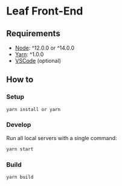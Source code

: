 # Leaf Front-End

## Requirements

-   [Node](https://nodejs.org/): ^12.0.0 or ^14.0.0
-   [Yarn](https://yarnpkg.com/): ^1.0.0
-   [VSCode](https://code.visualstudio.com/) (optional)

## How to

### Setup

```bash
yarn install or yarn
```

### Develop

Run all local servers with a single command:

```bash
yarn start
```

### Build

```bash
yarn build
```
